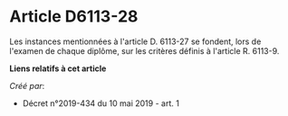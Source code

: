 # Article D6113-28

Les instances mentionnées à l'article D. 6113-27 se fondent, lors de l'examen de chaque diplôme, sur les critères définis à
l'article R. 6113-9.

**Liens relatifs à cet article**

_Créé par_:

  - Décret n°2019-434 du 10 mai 2019 - art. 1
